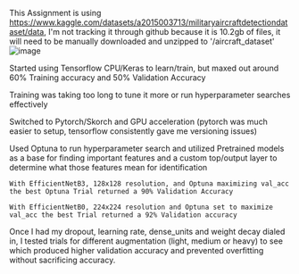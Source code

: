 This Assignment is using https://www.kaggle.com/datasets/a2015003713/militaryaircraftdetectiondataset/data, I'm not tracking it through github because it is 10.2gb of files, it will need to be manually downloaded and unzipped to '/aircraft_dataset'
![image](https://github.com/user-attachments/assets/ff7661c8-1138-4070-9841-6d3ef51d9f74)


Started using Tensorflow CPU/Keras to learn/train, but maxed out around 60% Training accuracy and 50% Validation Accuracy 

Training was taking too long to tune it more or run hyperparameter searches effectively

Switched to Pytorch/Skorch and GPU acceleration (pytorch was much easier to setup, tensorflow consistently gave me versioning issues)

Used Optuna to run hyperparameter search and utilized Pretrained models as a base for finding important features and a custom top/output layer to determine what those features mean for identification

    With EfficientNetB3, 128x128 resolution, and Optuna maximizing val_acc the best Optuna Trial returned a 90% Validation Accuracy

    With EfficientNetB0, 224x224 resolution and Optuna set to maximize val_acc the best Trial returned a 92% Validation accuracy

Once I had my dropout, learning rate, dense_units and weight decay dialed in, I tested trials for different augmentation (light, medium or heavy) to see which produced higher validation accuracy and prevented overfitting without sacrificing accuracy. 


